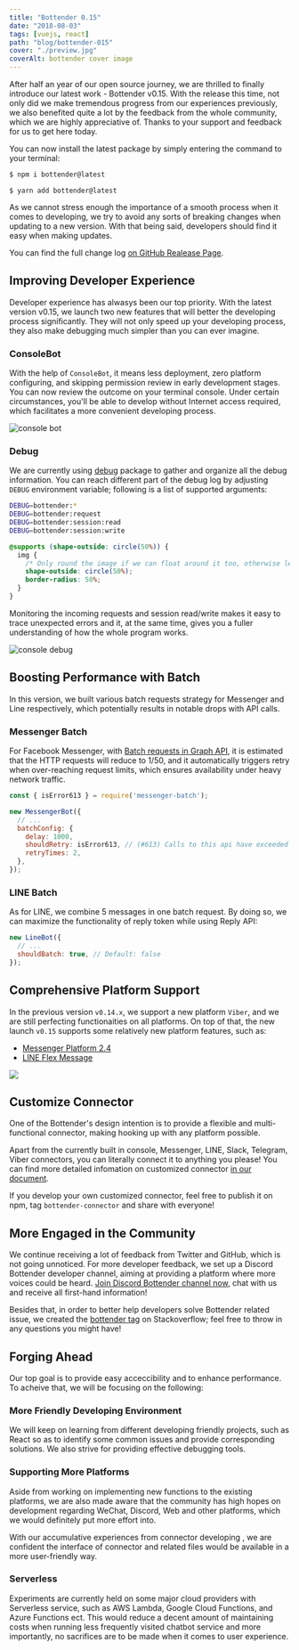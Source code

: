 ```yaml
---
title: "Bottender 0.15"
date: "2018-08-03"
tags: [vuejs, react]
path: "blog/bottender-015"
cover: "./preview.jpg"
coverAlt: bottender cover image
---
```


After half an year of our open source journey, we are thrilled to finally introduce our latest work - Bottender v0.15. With the release this time, not only did we make tremendous progress from our experiences previously, we also benefited quite a lot by the feedback from the whole community, which we are highly appreciative of. Thanks to your support and feedback for us to get here today.

You can now install the latest package by simply entering the command to your terminal:

```sh
$ npm i bottender@latest
```

```
$ yarn add bottender@latest
```

As we cannot stress enough the importance of a smooth process when it comes to developing, we try to avoid any sorts of breaking changes when updating to a new version. With that being said, developers should find it easy when making updates.

You can find the full change log [on GitHub Realease Page](https://github.com/Yoctol/bottender/releases/tag/v0.15.0).

## Improving Developer Experience

Developer experience has alwasys been our top priority. With the latest version v0.15, we launch two new features that will better the developing process significantly. They will not only speed up your developing process, they also make debugging much simpler than you can ever imagine.

### ConsoleBot

With the help of `ConsoleBot`, it means less deployment, zero platform configuring, and skipping permission review in early development stages. You can now review the outcome on your terminal console. Under certain circumstances, you'll be able to develop without Internet access required, which facilitates a more convenient developing process.

![console bot](../images/blog/2018-08-03/console-bot.png)

### Debug

We are currently using [debug](https://github.com/visionmedia/debug) package to gather and organize all the debug information. You can reach different part of the debug log by adjusting `DEBUG` environment variable; following is a list of supported arguments:

```sh
DEBUG=bottender:*
DEBUG=bottender:request
DEBUG=bottender:session:read
DEBUG=bottender:session:write
```
```css
@supports (shape-outside: circle(50%)) {
  img {
    /* Only round the image if we can float around it too, otherwise leave it square. */
    shape-outside: circle(50%);
    border-radius: 50%;
  }
}
```

Monitoring the incoming requests and session read/write makes it easy to trace unexpected errors and it, at the same time, gives you a fuller understanding of how the whole program works.

![console debug](../images/blog/2018-08-03/console-debug.jpg)

## Boosting Performance with Batch

In this version, we built various batch requests strategy for Messenger and Line respectively, which potentially results in notable drops with API calls.

### Messenger Batch

For Facebook Messenger, with [Batch requests in Graph API](https://developers.facebook.com/docs/graph-api/making-multiple-requests/), it is estimated that the HTTP requests will reduce to 1/50, and it automatically triggers retry when over-reaching request limits, which ensures availability under heavy network traffic.

```js
const { isError613 } = require('messenger-batch');

new MessengerBot({
  // ...
  batchConfig: {
    delay: 1000,
    shouldRetry: isError613, // (#613) Calls to this api have exceeded the rate limit.
    retryTimes: 2,
  },
});
```

### LINE Batch

As for LINE, we combine 5 messages in one batch request. By doing so, we can maximize the functionality of reply token while using Reply API:

```js
new LineBot({
  // ...
  shouldBatch: true, // Default: false
});
```

## Comprehensive Platform Support

In the previous version `v0.14.x`, we support a new platform `Viber`, and we are still perfecting functionaities on all platforms. On top of that, the new launch `v0.15` supports some relatively new platform features, such as:

- [Messenger Platform 2.4](https://blog.messengerdevelopers.com/announcing-messenger-platform-v2-4-8a8ecd5f0f04)
- [LINE Flex Message](https://developers.line.me/en/docs/messaging-api/using-flex-messages/)

![](https://i.imgur.com/VtWnPud.png)

## Customize Connector

One of the Bottender's design intention is to provide a flexible and multi-functional connector, making hooking up with any platform possible.

Apart from the currently built in console, Messenger, LINE, Slack, Telegram, Viber connectors, you can literally connect it to anything you please! You can find more detailed infomation on customized connector [in our document](https://bottender.js.org/docs/Guides-CustomConnector).

If you develop your own customized connector, feel free to publish it on npm, tag `bottender-connector` and share with everyone!

## More Engaged in the Community

We continue receiving a lot of feedback from Twitter and GitHub, which is not going unnoticed. For more developer feedback, we set up a Discord Bottender developer channel, aiming at providing a platform where more voices could be heard. [Join Discord Bottender channel now](https://discordapp.com/invite/unmFzmR), chat with us and receive all first-hand information!

Besides that, in order to better help developers solve Bottender related issue, we created the [bottender tag](https://stackoverflow.com/questions/tagged/bottender) on Stackoverflow; feel free to throw in any questions you might have!

## Forging Ahead

Our top goal is to provide easy acceccibility and to enhance performance. To acheive that, we will be focusing on the following:

### More Friendly Developing Environment

We will keep on learning from different developing friendly projects, such as React so as to identify some common issues and provide corresponding solutions. We also strive for providing effective debugging tools.

### Supporting More Platforms

Aside from working on implementing new functions to the existing platforms, we are also made aware that the community has high hopes on development regarding WeChat, Discord, Web and other platforms, which we would definitely put more effort into.

With our accumulative experiences from connector developing , we are confident the interface of connector and related files would be available in a more user-friendly way.

### Serverless

Experiments are currently held on some major cloud providers with Serverless service, such as AWS Lambda, Google Cloud Functions, and Azure Functions ect. This would reduce a decent amount of maintaining costs when running less frequently visited chatbot service and more importantly, no sacrifices are to be made when it comes to user experience.